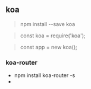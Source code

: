 ## koa
 >npm install --save koa
 
 >const koa = require('koa');
 
 >const app = new koa();
 
 ### koa-router
 * npm install koa-router -s
 * 